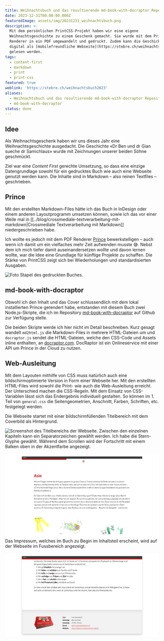 ```yaml
---
title: Weihnachtsbuch und das resultierende md-book-with-docraptor Repository
date: 2023-12-31T00:00:00.000Z
featuredImage: assets/img/20231231_weihnachtsbuch.png
description: >-
  Mit dem persönlichen PrintCSS-Projekt haben wir eine eigene
  Weihnachtsgeschichte zu einem Geschenk gemacht. Sie wurde mit dem Prince
  Renderer in ein PDF umgewandelt und gedruckt. Zudem kann die Geschichte
  digital als [mobilefreundliche Webseite](https://stebre.ch/weihnachtsbuch2023)
  gelesen werden.
tags:
  - content-first
  - markdown
  - print
  - print-css
featured: true
weblink: 'https://stebre.ch/weihnachtsbuch2023'
aliases:
  - Weihnachtsbuch und das resultierende md-book-with-docraptor Repository
  - md-book-with-docraptor
status: done
---
```

## Idee

Als Weihnachtsgeschenk haben wir uns dieses Jahr eine Weihnachtsgeschichte ausgedacht. Die Geschichte «Dr Ben und dr Gian sueche dr Samichlaus» wurde mit Zeichnungen unserer beiden Söhne geschmückt. 

Ziel war eine *Content First* gerechte Umsetzung, so dass eine einzige Datengrundlage sowohl für ein gedrucktes Buch wie auch eine Webseite genutzt werden kann. Die Inhalte sind in Markdown – also reinen Textfiles – geschrieben.

## Prince

Mit den erstellten Markdown-Files hätte ich das Buch in InDesign oder einem anderen Layoutprogramm umsetzen können, sowie ich das vor einer Weile mal in [[../blog/crossmediale-textverarbeitung-mit-markdown|Crossmediale Textverarbeitung mit Markdown]] niedergeschrieben habe. 

Ich wollte es jedoch mit dem PDF Renderer [Prince](https://www.princexml.com/) bewerkstelligen – auch wenn ich damit um ein vielfaches mehr Zeit aufwenden musste 😅. Nebst dem ich mich tiefer damit auseinandersetzen wollte und davon lernen wollte, war die Idee eine Grundlage für künftige Projekte zu schaffen. Die Stärke von PrintCSS zeigt sich bei Wiederholungen und standardisierten Ausgaben.

![Foto Stapel des gedruckten Buches.](assets/img/20231231_weihnachtsbuch_1.png)

## md-book-with-docraptor

Obwohl ich den Inhalt und das Cover schlussendlich mit dem lokal installierten Prince gerendert habe, entstanden mit diesem Buch zwei Node.js-Skripte, die ich im Repository [md-book-with-docraptor](https://github.com/stebrech/md-book-with-docraptor) auf Github zur Verfügung stelle. 

Die beiden Skripte werde ich hier nicht im Detail beschreiben. Kurz gesagt wandelt `md2html.js` die Markdown-Files in mehrere HTML-Dateien um und `docraptor.js` sendet die HTML-Dateien, welche den CSS-Code und Assets inline enthalten, an [docraptor.com](https://docraptor.com/). DocRaptor ist ein Onlineservice mit einer API um Prince in der Cloud zu nutzen.

## Web-Ausleitung

Mit dem Layouten mithilfe von CSS muss natürlich auch eine bildschirmoptimierte Version in Form einer Webseite her. Mit den erstellten HTML-Files wird sowohl die Print- wie auch die Web-Ausleitung erreicht. Der Unterschied machen die CSS-Regeln. Mit dem Einsatz von CSS-Variablen lässt sich das Endergebnis individuell gestalten. So können im 1. Teil von `general.css` die Seitengeometrien, Anschnitt, Farben, Schriften, etc. festgelegt werden.

Die Webseite startet mit einer bildschirmfüllenden Titelbereich mit dem Coverbild als Hintergrund.

![Screenshot des Titelbereichs der Webseite.](assets/img/20231231_weihnachtsbuch_2.png)
Zwischen den einzelnen Kapiteln kann ein Separatorzeichen gewählt werden. Ich habe die Stern-Glyphe gewählt. Während dem Scrollen wird der Fortschritt mit einem Balken oben in der Akzentfarbe angezeigt.

![Screenshot eines Kapitelbeginns. Der Fortschrittsbalken ist sichtbar wie auch der Kapitel-Separator.](assets/img/20231231_weihnachtsbuch_3.png)
Das Impressum, welches im Buch zu Begin im Inhaltsteil erscheint, wird auf der Webseite im Fussbereich angezeigt.

![Screenshot des Footers.](assets/img/20231231_weihnachtsbuch_4.png)
